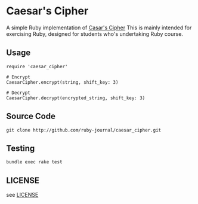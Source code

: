 # Caesar's Cipher

A simple Ruby implementation of [Casar's Cipher](http://en.wikipedia.org/wiki/Caesar_cipher)
This is mainly intended for exercising Ruby, designed for students who's undertaking Ruby course.

## Usage

    require 'caesar_cipher'

    # Encrypt
    CaesarCipher.encrypt(string, shift_key: 3)

    # Decrypt
    CaesarCipher.decrypt(encrypted_string, shift_key: 3)

## Source Code

    git clone http://github.com/ruby-journal/caesar_cipher.git

## Testing

    bundle exec rake test

## LICENSE

see [LICENSE](LICENSE)
